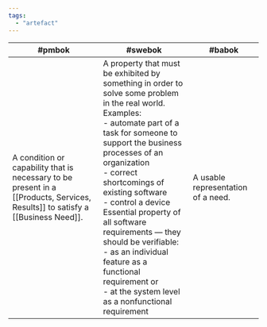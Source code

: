 ```yaml
---
tags:
  - "artefact"
---
```


| #pmbok                                                                                                                         | #swebok                                                                                                                                                                                                                                                                                                                                                                                                                                                                               | #babok                             |
| ------------------------------------------------------------------------------------------------------------------------------ | ------------------------------------------------------------------------------------------------------------------------------------------------------------------------------------------------------------------------------------------------------------------------------------------------------------------------------------------------------------------------------------------------------------------------------------------------------------------------------------- | ---------------------------------- |
| A condition or capability that is necessary to be present in a [[Products, Services, Results]] to satisfy a [[Business Need]]. | A property that must be exhibited by something in order to solve some problem in the real world.<br>Examples:<br>- automate part of a task for someone to support the business processes of an organization<br>- correct shortcomings of existing software<br>- control a device<br>Essential property of all software requirements — they should be verifiable:<br>- as an individual feature as a functional requirement or<br>- at the system level as a nonfunctional requirement | A usable representation of a need. |
